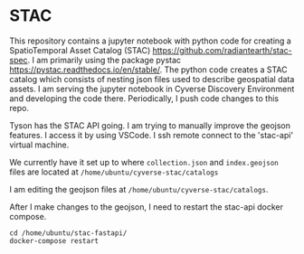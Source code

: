 # STAC

This repository contains a jupyter notebook with python code for creating a SpatioTemporal Asset Catalog (STAC) <https://github.com/radiantearth/stac-spec>. I am primarily using the package pystac <https://pystac.readthedocs.io/en/stable/>. The python code creates a STAC catalog which consists of nesting json files used to describe geospatial data assets. I am serving the jupyter notebook in Cyverse Discovery Environment and developing the code there. Periodically, I push code changes to this repo. 


Tyson has the STAC API going. I am trying to manually improve the geojson features. I access it by using VSCode. I ssh remote connect to the 'stac-api' virtual machine. 

We currently have it set up to where `collection.json` and `index.geojson` files are located at `/home/ubuntu/cyverse-stac/catalogs`

I am editing the geojson files at `/home/ubuntu/cyverse-stac/catalogs`. 

After I make changes to the geojson, I need to restart the stac-api docker compose. 
```
cd /home/ubuntu/stac-fastapi/
docker-compose restart
```
